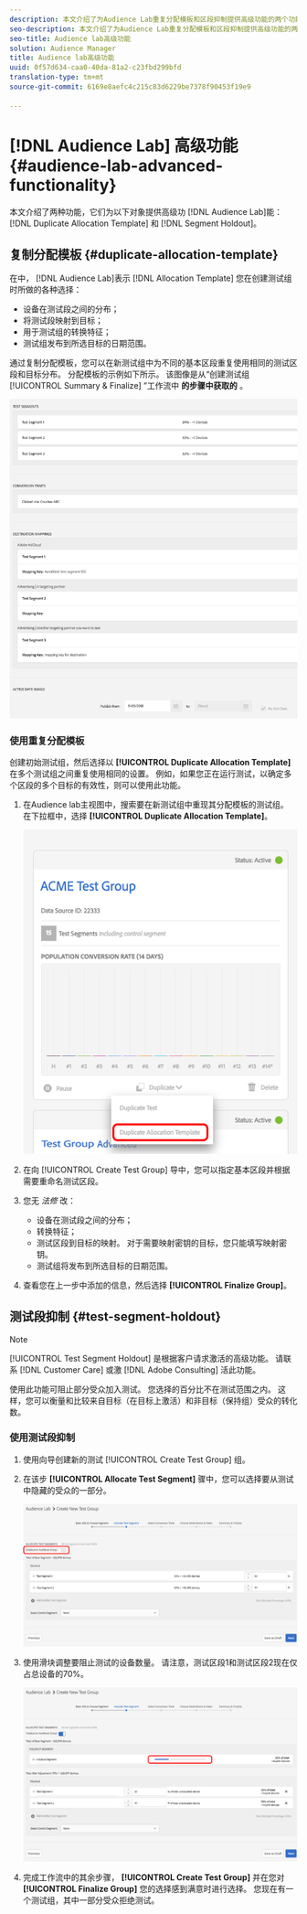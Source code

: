 ```yaml
---
description: 本文介绍了为Audience Lab重复分配模板和区段抑制提供高级功能的两个功能。
seo-description: 本文介绍了为Audience Lab重复分配模板和区段抑制提供高级功能的两个功能。
seo-title: Audience lab高级功能
solution: Audience Manager
title: Audience lab高级功能
uuid: 0f57d634-caa0-40da-81a2-c23fbd299bfd
translation-type: tm+mt
source-git-commit: 6169e8aefc4c215c83d6229be7378f90453f19e9

---
```



# [!DNL Audience Lab] 高级功能 {#audience-lab-advanced-functionality}

本文介绍了两种功能，它们为以下对象提供高级功 [!DNL Audience Lab]能： [!DNL Duplicate Allocation Template] 和 [!DNL Segment Holdout]。

## 复制分配模板 {#duplicate-allocation-template}

<!-- 
<p>The <b>Allocation Template</b> represents how you split a test group into test segments and the way the test segments are mapped to destinations. </p>
 -->

在中， [!DNL Audience Lab]表示 [!DNL Allocation Template] 您在创建测试组时所做的各种选择：

* 设备在测试段之间的分布；
* 将测试段映射到目标；
* 用于测试组的转换特征；
* 测试组发布到所选目标的日期范围。

通过复制分配模板，您可以在新测试组中为不同的基本区段重复使用相同的测试区段和目标分布。 分配模板的示例如下所示。 该图像是从“创建测试组 [!UICONTROL Summary & Finalize] ”工作流中 **的步骤中获取的** 。

![](assets/allocation_template_3.png)

<!--
With the option to duplicate allocation templates, you can increase your productivity when running multivariate tests as part of multivariate campaigns.
-->

### 使用重复分配模板

创建初始测试组，然后选择以 **[!UICONTROL Duplicate Allocation Template]** 在多个测试组之间重复使用相同的设置。 例如，如果您正在运行测试，以确定多个区段的多个目标的有效性，则可以使用此功能。

1. 在Audience lab主视图中，搜索要在新测试组中重现其分配模板的测试组。 在下拉框中，选择 **[!UICONTROL Duplicate Allocation Template]**。

   ![](assets/duplicate-allocation-template.png)

2. 在向 [!UICONTROL Create Test Group] 导中，您可以指定基本区段并根据需要重命名测试区段。
3. 您无 *法修* 改：

   * 设备在测试段之间的分布；
   * 转换特征；
   * 测试区段到目标的映射。 对于需要映射密钥的目标，您只能填写映射密钥。
   * 测试组将发布到所选目标的日期范围。

4. 查看您在上一步中添加的信息，然后选择 **[!UICONTROL Finalize Group]**。

## 测试段抑制 {#test-segment-holdout}

>[!NOTE]
>
>[!UICONTROL Test Segment Holdout] 是根据客户请求激活的高级功能。 请联系 [!DNL Customer Care] 或激 [!DNL Adobe Consulting] 活此功能。

使用此功能可阻止部分受众加入测试。 您选择的百分比不在测试范围之内。 这样，您可以衡量和比较来自目标（在目标上激活）和非目标（保持组）受众的转化数。

<!--
<p>Note that this option is different to the control segment because it subtracts the percentage ................. You can withhold an audience group and still use a control segment. </p>
-->

### 使用测试段抑制

1. 使用向导创建新的测试 [!UICONTROL Create Test Group] 组。
1. 在该步 **[!UICONTROL Allocate Test Segment]** 骤中，您可以选择要从测试中隐藏的受众的一部分。

   ![列表项](assets/test-segment-holdout.png)

1. 使用滑块调整要阻止测试的设备数量。 请注意，测试区段1和测试区段2现在仅占总设备的70%。

   ![](assets/test-segment-holdout-selected.png)

1. 完成工作流中的其余步骤， **[!UICONTROL Create Test Group]** 并在您对 **[!UICONTROL Finalize Group]** 您的选择感到满意时进行选择。 您现在有一个测试组，其中一部分受众拒绝测试。
